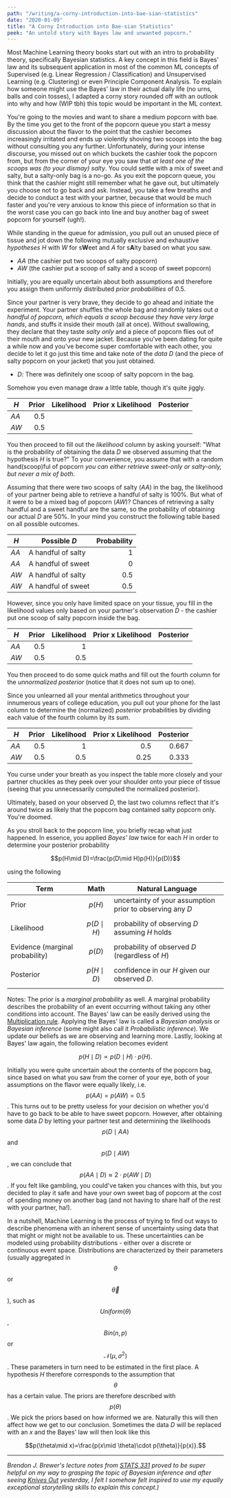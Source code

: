 ```yaml
---
path: "/writing/a-corny-introduction-into-bae-sian-statistics"
date: "2020-01-09"
title: "A Corny Introduction into Bae-sian Statistics"
peek: "An untold story with Bayes law and unwanted popcorn."
---
```


Most Machine Learning theory books start out with an intro to probability theory, specifically Bayesian statistics. A key concept in this field is Bayes' law and its subsequent application in most of the common ML concepts of Supervised (e.g. Linear Regression / Classification) and Unsupervised Learning (e.g. Clustering) or even Principle Component Analysis. To explain how someone might use the Bayes' law in their actual daily life (no urns, balls and coin tosses), I adapted a corny story rounded off with an outlook into why and how (WIP tbh) this topic would be important in the ML context.

You're going to the movies and want to share a medium popcorn with bae. By the time you get to the front of the popcorn queue you start a messy discussion about the flavor to the point that the cashier becomes increasingly irritated and ends up violently shoving two scoops into the bag without consulting you any further. Unfortunately, during your intense discourse, you missed out on which buckets the cashier took the popcorn from, but from the corner of your eye you saw that _at least one of the scoops was (to your dismay) salty_. You could settle with a mix of sweet and salty, but a salty-only bag is a no-go. As you exit the popcorn queue, you think that the cashier might still remember what he gave out, but ultimately you choose not to go back and ask. Instead, you take a few breaths and decide to conduct a test with your partner, because that would be much faster and you're very anxious to know this piece of information so that in the worst case you can go back into line and buy another bag of sweet popcorn for yourself (ugh!).

While standing in the queue for admission, you pull out an unused piece of tissue and jot down the following mutually exclusive and exhaustive _hypotheses_ _H_ with _W_ for s**W**eet and _A_ for s**A**lty based on what you saw.

- _AA_ (the cashier put two scoops of salty popcorn)
- _AW_ (the cashier put a scoop of salty and a scoop of sweet popcorn)

Initially, you are equally uncertain about both assumptions and therefore you assign them uniformly distributed _prior probabilities_ of 0.5.

Since your partner is very brave, they decide to go ahead and initiate the experiment. Your partner shuffles the whole bag and randomly takes out _a handful of popcorn, which equals a scoop because they have very large hands_, and stuffs it inside their mouth (all at once). Without swallowing, they declare that they taste _salty only_ and a piece of popcorn flies out of their mouth and onto your new jacket. Because you've been dating for quite a while now and you've become super comfortable with each other, you decide to let it go just this time and take note of the _data_ _D_ (and the piece of salty popcorn on your jacket) that you just obtained.

- _D_: There was definitely one scoop of salty popcorn in the bag.

Somehow you even manage draw a little table, though it's quite jiggly.

| _H_  | Prior | Likelihood | Prior x Likelihood | Posterior |
| ---- | ----: | ---------: | -----------------: | --------: |
| _AA_ |   0.5 |            |                    |           |
| _AW_ |   0.5 |            |                    |           |

You then proceed to fill out the _likelihood_ column by asking yourself: "What is the probability of obtaining the data _D_ we observed assuming that the hypothesis _H_ is true?" To your convenience, you assume that with a random hand(scoop)ful of popcorn _you can either retrieve sweet-only or salty-only, but never a mix of both_.

Assuming that there were two scoops of salty (_AA_) in the bag, the likelihood of your partner being able to retrieve a handful of salty is 100%. But what of it were to be a mixed bag of popcorn (_AW_)? Chances of retrieving a salty handful and a sweet handful are the same, so the probability of obtaining our actual _D_ are 50%. In your mind you construct the following table based on all possible outcomes.

| _H_  | Possible _D_       | Probability |
| ---- | ------------------ | ----------: |
| _AA_ | A handful of salty |           1 |
| _AA_ | A handful of sweet |           0 |
| _AW_ | A handful of salty |         0.5 |
| _AW_ | A handful of sweet |         0.5 |

<!-- <table>
    <thead>
        <tr>
            <th><i>H</i></th>
            <th>Possible <i>D</i></th>
            <th>Probability (likelihood)</th>
        </tr>
    </thead>
    <tbody>
        <tr>
            <td rowspan=2><i>AA</i></td>
            <td>A handful of salty</td>
            <td align='right'>1</td>
        </tr>
        <tr>
            <td>A handful of sweet</td>
            <td align='right'>0</td>
        </tr>
        <tr>
            <td rowspan=2><i>AW</i></td>
            <td>A handful of salty</td>
            <td align='right'>0.5</td>
        </tr>
        <tr>
            <td>A handful of sweet</td>
            <td align='right'>0.5</td>
        </tr>
    </tbody>
</table> -->

However, since you only have limited space on your tissue, you fill in the likelihood values only based on your partner's observation _D_ - the cashier put one scoop of salty popcorn inside the bag.

| _H_  | Prior | Likelihood | Prior x Likelihood | Posterior |
| ---- | ----: | ---------: | -----------------: | --------: |
| _AA_ |   0.5 |          1 |                    |           |
| _AW_ |   0.5 |        0.5 |                    |           |

You then proceed to do some quick maths and fill out the fourth column for the _unnormalized posterior_ (notice that it does not sum up to one).

Since you unlearned all your mental arithmetics throughout your innumerous years of college education, you pull out your phone for the last column to determine the (normalized) _posterior_ probabilities by dividing each value of the fourth column by its sum.

| _H_  | Prior | Likelihood | Prior x Likelihood | Posterior |
| ---- | ----: | ---------: | -----------------: | --------: |
| _AA_ |   0.5 |          1 |                0.5 |     0.667 |
| _AW_ |   0.5 |        0.5 |               0.25 |     0.333 |

You curse under your breath as you inspect the table more closely and your partner chuckles as they peek over your shoulder onto your piece of tissue (seeing that you unnecessarily computed the normalized posterior).

Ultimately, based on your observed _D_, the last two columns reflect that it's around twice as likely that the popcorn bag contained salty popcorn only. You're doomed.

As you stroll back to the popcorn line, you briefly recap what just happened. In essence, you applied _Bayes' law_ twice for each _H_ in order to determine your posterior probability

$$p(H\mid D)=\frac{p(D\mid H)p(H)}{p(D)}$$

using the following

| Term                            | Math            | Natural Language                                          |
| ------------------------------- | --------------- | --------------------------------------------------------- |
| Prior                           | $$p(H)$$        | uncertainty of your assumption prior to observing any _D_ |
| Likelihood                      | $$p(D \mid H)$$ | probability of observing _D_ assuming _H_ holds           |
| Evidence (marginal probability) | $$p(D)$$        | probability of observed _D_ (regardless of _H_)           |
| Posterior                       | $$p(H \mid D)$$ | confidence in our _H_ given our observed _D_.             |

Notes: The prior is a _marginal probability_ as well. A marginal probability describes the probability of an event occurring without taking any other conditions into account. The Bayes' law can be easily derived using the [Multiplication rule](https://www.khanacademy.org/math/ap-statistics/probability-ap/probability-multiplication-rule/a/general-multiplication-rule). Applying the Bayes' law is called a _Bayesian analysis_ or _Bayesian inference_ (some might also call it _Probabilistic inference_). We update our beliefs as we are observing and learning more. Lastly, looking at Bayes' law again, the following relation becomes evident

$$p(H\mid D) \propto p(D\mid H) \cdot p(H).$$

Initially you were quite uncertain about the contents of the popcorn bag, since based on what you saw from the corner of your eye, both of your assumptions on the flavor were equally likely, i.e. $$p(AA) = p(AW) = 0.5$$. This turns out to be pretty useless for your decision on whether you'd have to go back to be able to have sweet popcorn. However, after obtaining some data _D_ by letting your partner test and determining the likelihoods $$p(D \mid AA)$$ and $$p(D \mid AW)$$, we can conclude that $$p(AA \mid D) \approx 2 \cdot p(AW \mid D)$$. If you felt like gambling, you could've taken you chances with this, but you decided to play it safe and have your own sweet bag of popcorn at the cost of spending money on another bag (and not having to share half of the rest with your partner, ha!).

In a nutshell, Machine Learning is the process of trying to find out ways to describe phenomena with an inherent sense of uncertainty using data that that might or might not be available to us. These uncertainties can be modeled using probability distributions - either over a discrete or continuous event space. Distributions are characterized by their parameters (usually aggregated in $$\theta$$ or $$\vec{\theta}$$), such as $$Uniform(\theta)$$, $$Bin(n, p)$$ or $$\mathcal{N}(\mu, \sigma^2)$$. These parameters in turn need to be estimated in the first place. A hypothesis _H_ therefore corresponds to the assumption that $$\theta$$ has a certain value. The priors are therefore described with $$p(\theta)$$. We pick the priors based on how informed we are. Naturally this will then affect how we get to our conclusion. Sometimes the data _D_ will be replaced with an _x_ and the Bayes' law will then look like this

$$p(\theta\mid x)=\frac{p(x\mid \theta)\cdot p(\theta)}{p(x)}.$$

---

_Brendon J. Brewer's lecture notes from [STATS 331](https://www.stat.auckland.ac.nz/~brewer/stats331.pdf) proved to be super helpful on my way to grasping the topic of Bayesian inference and after seeing [Knives Out](https://www.imdb.com/title/tt8946378/) yesterday, I felt I somehow felt inspired to use my equally exceptional storytelling skills to explain this concept.)_
